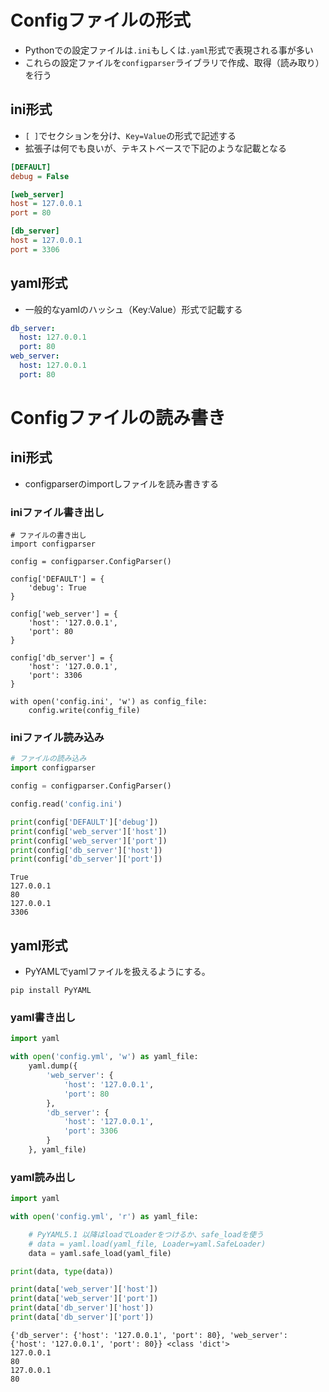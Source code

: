 # Configファイルの形式

- Pythonでの設定ファイルは`.ini`もしくは`.yaml`形式で表現される事が多い
- これらの設定ファイルを`configparser`ライブラリで作成、取得（読み取り）を行う


## ini形式
- `[ ]`でセクションを分け、`Key=Value`の形式で記述する
- 拡張子は何でも良いが、テキストベースで下記のような記載となる


```ini:config.ini
[DEFAULT]
debug = False

[web_server]
host = 127.0.0.1
port = 80

[db_server]
host = 127.0.0.1
port = 3306
```


## yaml形式
- 一般的なyamlのハッシュ（Key:Value）形式で記載する

```yaml:config.yaml
db_server:
  host: 127.0.0.1
  port: 80
web_server:
  host: 127.0.0.1
  port: 80
```



# Configファイルの読み書き

## ini形式
- configparserのimportしファイルを読み書きする
 
### iniファイル書き出し
```python:iniファイルの書き出し
# ファイルの書き出し
import configparser

config = configparser.ConfigParser()

config['DEFAULT'] = {
    'debug': True
}

config['web_server'] = {
    'host': '127.0.0.1',
    'port': 80
}

config['db_server'] = {
    'host': '127.0.0.1',
    'port': 3306
}

with open('config.ini', 'w') as config_file:
    config.write(config_file)
```



### iniファイル読み込み
```python:iniファイル読み込み.py
# ファイルの読み込み
import configparser

config = configparser.ConfigParser()

config.read('config.ini')

print(config['DEFAULT']['debug'])
print(config['web_server']['host'])
print(config['web_server']['port'])
print(config['db_server']['host'])
print(config['db_server']['port'])
```
```sh:実行結果
True
127.0.0.1
80
127.0.0.1
3306
```


## yaml形式

- PyYAMLでyamlファイルを扱えるようにする。
```
pip install PyYAML
```

### yaml書き出し
```python:yaml書き出し.py
import yaml

with open('config.yml', 'w') as yaml_file:
    yaml.dump({
        'web_server': {
            'host': '127.0.0.1',
            'port': 80
        },
        'db_server': {
            'host': '127.0.0.1',
            'port': 3306
        }
    }, yaml_file)
```

### yaml読み出し
```python:yaml読み出し.py
import yaml

with open('config.yml', 'r') as yaml_file:

    # PyYAML5.1 以降はloadでLoaderをつけるか、safe_loadを使う
    # data = yaml.load(yaml_file, Loader=yaml.SafeLoader)
    data = yaml.safe_load(yaml_file)

print(data, type(data))

print(data['web_server']['host'])
print(data['web_server']['port'])
print(data['db_server']['host'])
print(data['db_server']['port'])
```
```sh:実行結果
{'db_server': {'host': '127.0.0.1', 'port': 80}, 'web_server': {'host': '127.0.0.1', 'port': 80}} <class 'dict'>
127.0.0.1
80
127.0.0.1
80
```